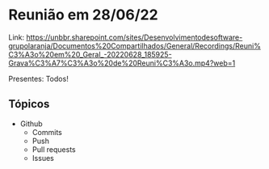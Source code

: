 # Reunião em 28/06/22

Link: https://unbbr.sharepoint.com/sites/Desenvolvimentodesoftware-grupolaranja/Documentos%20Compartilhados/General/Recordings/Reuni%C3%A3o%20em%20_Geral_-20220628_185925-Grava%C3%A7%C3%A3o%20de%20Reuni%C3%A3o.mp4?web=1

Presentes: Todos!

## Tópicos

* Github
    * Commits
    * Push
    * Pull requests
    * Issues
